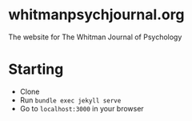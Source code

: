 # whitmanpsychjournal.org
The website for The Whitman Journal of Psychology

# Starting
* Clone
* Run `bundle exec jekyll serve`
* Go to `localhost:3000` in your browser